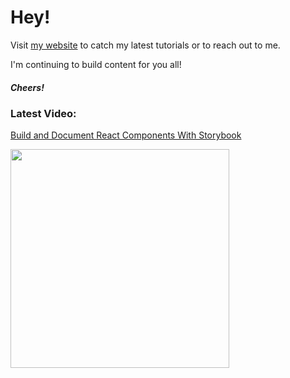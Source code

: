 # Hey!

Visit [my website](https://portexe.com) to catch my latest tutorials or to reach out to me.

I'm continuing to build content for you all!

##### Cheers!

### Latest Video:

<a href="https://youtu.be/lWk5SntifCU">Build and Document React Components With Storybook</a>

<a href="https://youtu.be/kkA_iMkSJDk">
  <img src="https://img.youtube.com/vi/kkA_iMkSJDk/maxresdefault.jpg" width="350" />
 </a>
